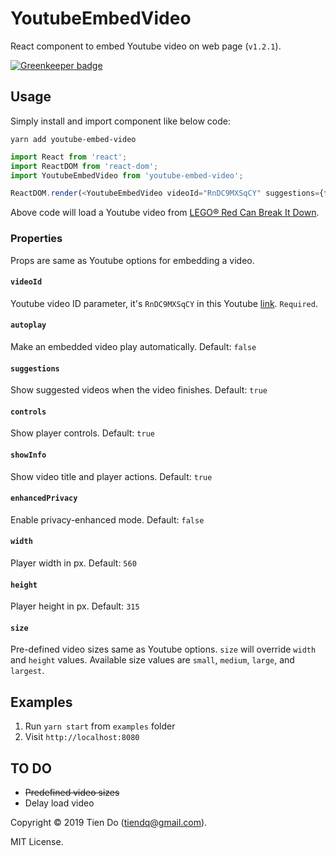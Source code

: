 # YoutubeEmbedVideo
React component to embed Youtube video on web page (`v1.2.1`).

[![Greenkeeper badge](https://badges.greenkeeper.io/Tiendq/youtube-embed-video.svg)](https://greenkeeper.io/)

## Usage
Simply install and import component like below code:

`yarn add youtube-embed-video`

```js
import React from 'react';
import ReactDOM from 'react-dom';
import YoutubeEmbedVideo from 'youtube-embed-video';

ReactDOM.render(<YoutubeEmbedVideo videoId="RnDC9MXSqCY" suggestions={false} />, document.getElementById('app'));
```

Above code will load a Youtube video from [LEGO® Red Can Break It Down](https://www.youtube.com/watch?v=RnDC9MXSqCY).

### Properties
Props are same as Youtube options for embedding a video.

#### `videoId`
Youtube video ID parameter, it's `RnDC9MXSqCY` in this Youtube [link](https://www.youtube.com/watch?v=RnDC9MXSqCY). `Required`.
#### `autoplay`
Make an embedded video play automatically. Default: `false`
#### `suggestions`
Show suggested videos when the video finishes. Default: `true`
#### `controls`
Show player controls. Default: `true`
#### `showInfo`
Show video title and player actions. Default: `true`
#### `enhancedPrivacy`
Enable privacy-enhanced mode. Default: `false`
#### `width`
Player width in px. Default: `560`
#### `height`
Player height in px. Default: `315`
#### `size`
Pre-defined video sizes same as Youtube options. `size` will override `width` and `height` values. Available size values are `small`, `medium`, `large`, and `largest`.

## Examples
1. Run `yarn start` from `examples` folder
2. Visit `http://localhost:8080`

## TO DO
- ~~Predefined video sizes~~
- Delay load video

Copyright © 2019 Tien Do (tiendq@gmail.com).

MIT License.
